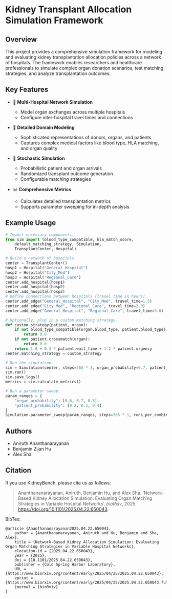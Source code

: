 # Kidney Transplant Allocation Simulation Framework

## Overview

This project provides a comprehensive simulation framework for modeling and evaluating kidney transplantation allocation policies across a network of hospitals. The framework enables researchers and healthcare professionals to simulate complex organ donation scenarios, test matching strategies, and analyze transplantation outcomes.

## Key Features

- 🏥 **Multi-Hospital Network Simulation**
  - Model organ exchanges across multiple hospitals
  - Configure inter-hospital travel times and connections

- 🧬 **Detailed Domain Modeling**
  - Sophisticated representations of donors, organs, and patients
  - Captures complex medical factors like blood type, HLA matching, and organ quality

- 🎲 **Stochastic Simulation**
  - Probabilistic patient and organ arrivals
  - Randomized transplant outcome generation
  - Configurable matching strategies

- 📊 **Comprehensive Metrics**
  - Calculates detailed transplantation metrics
  - Supports parameter sweeping for in-depth analysis

## Example Usage

```python
# Import necessary components.
from sim import (blood_type_compatible, hla_match_score, 
    default_matching_strategy, Simulation, 
    TransplantCenter, Hospital)

# Build a network of hospitals.
center = TransplantCenter()
hosp1 = Hospital("General_Hospital")
hosp2 = Hospital("City_Med")
hosp3 = Hospital("Regional_Care")
center.add_hospital(hosp1)
center.add_hospital(hosp2)
center.add_hospital(hosp3)
# Define connections between hospitals (travel time in hours).
center.add_edge("General_Hospital", "City_Med", travel_time=1.5)
center.add_edge("City_Med", "Regional_Care", travel_time=2.0)
center.add_edge("General_Hospital", "Regional_Care", travel_time=3.0)

# Optionally, plug in a custom matching strategy.
def custom_strategy(patient, organ):
    if not blood_type_compatible(organ.blood_type, patient.blood_type):
        return 0.0
    if not patient.crossmatch(organ):
        return 0.0
    return 1.0 + 0.3 * patient.wait_time + 1.2 * patient.urgency
center.matching_strategy = custom_strategy

# Run the simulation.
sim = Simulation(center, steps=365 * 1, organ_probability=0.7, patient_probability=0.3)
sim.run()
sim.save_logs()
metrics = sim.calculate_metrics()

# Run a parameter sweep.
param_ranges = {
    "organ_probability": [0.6, 0.7, 0.8],
    "patient_probability": [0.2, 0.3, 0.4]
}
Simulation.parameter_sweep(param_ranges, steps=365 * 1, runs_per_combination=3)
```

## Authors

- Aniruth Ananthanarayanan
- Benjamin Zijan Hu
- Alex Sha

## Citation
If you use KidneyBench, please cite us as follows:

> Ananthananarayanan, Aniruth, Benjamin Hu, and Alex Sha. ‘Network-Based Kidney Allocation Simulation: Evaluating Organ Matching Strategies in Variable Hospital Networks’. _bioRxiv_, 2025. https://doi.org/10.1101/2025.04.22.650043.

BibTex:
```
@article {Ananthananarayanan2025.04.22.650043,
	author = {Ananthananarayanan, Aniruth and Hu, Benjamin and Sha, Alex},
	title = {Network-Based Kidney Allocation Simulation: Evaluating Organ Matching Strategies in Variable Hospital Networks},
	elocation-id = {2025.04.22.650043},
	year = {2025},
	doi = {10.1101/2025.04.22.650043},
	publisher = {Cold Spring Harbor Laboratory},
	URL = {https://www.biorxiv.org/content/early/2025/04/25/2025.04.22.650043},
	eprint = {https://www.biorxiv.org/content/early/2025/04/25/2025.04.22.650043.full.pdf},
	journal = {bioRxiv}
}
```
